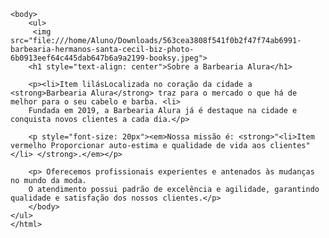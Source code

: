 
<!DOCTYPE html>
<html lang="pt-br">
    <head>
        <meta charset="UTF-8">
        <title>Barbearia Alura</title>
        <link rel="stylesheet" href="style.css">
    </head>

    <body>
        <ul>
         <img src="file:///home/Aluno/Downloads/563cea3808f541f0b2f47f74ab6991-barbearia-hermanos-santa-cecil-biz-photo-6b0913eef64c445dab647b6a9a2199-booksy.jpeg">
        <h1 style="text-align: center">Sobre a Barbearia Alura</h1>

        <p><li>Item lilásLocalizada no coração da cidade a <strong>Barbearia Alura</strong> traz para o mercado o que há de melhor para o seu cabelo e barba. <li>
        Fundada em 2019, a Barbearia Alura já é destaque na cidade e conquista novos clientes a cada dia.</p>

        <p style="font-size: 20px"><em>Nossa missão é: <strong>"<li>Item vermelho Proporcionar auto-estima e qualidade de vida aos clientes"</li> </strong>.</em></p>

        <p> Oferecemos profissionais experientes e antenados às mudanças no mundo da moda.
        O atendimento possui padrão de excelência e agilidade, garantindo qualidade e satisfação dos nossos clientes.</p>
        </body>
    </ul>
    </html>
    
   
